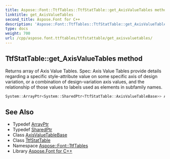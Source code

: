 ```yaml
---
title: Aspose::Font::TtfTables::TtfStatTable::get_AxisValueTables method
linktitle: get_AxisValueTables
second_title: Aspose.Font for C++
description: 'Aspose::Font::TtfTables::TtfStatTable::get_AxisValueTables method. Returns array of Axis Value Tables. Spec: Axis Value Tables provide details regarding a specific style-attribute value on some specific axis of design variation, or a combination of design-variation axis values, and the relationship of those values to labels used as elements in subfamily names in C++.'
type: docs
weight: 700
url: /cpp/aspose.font.ttftables/ttfstattable/get_axisvaluetables/
---
```

## TtfStatTable::get_AxisValueTables method


Returns array of Axis Value Tables. Spec: Axis Value Tables provide details regarding a specific style-attribute value on some specific axis of design variation, or a combination of design-variation axis values, and the relationship of those values to labels used as elements in subfamily names.

```cpp
System::ArrayPtr<System::SharedPtr<TtfStatTable::AxisValueTableBase>> Aspose::Font::TtfTables::TtfStatTable::get_AxisValueTables()
```

## See Also

* Typedef [ArrayPtr](../../../system/arrayptr/)
* Typedef [SharedPtr](../../../system/sharedptr/)
* Class [AxisValueTableBase](../axisvaluetablebase/)
* Class [TtfStatTable](../)
* Namespace [Aspose::Font::TtfTables](../../)
* Library [Aspose.Font for C++](../../../)
